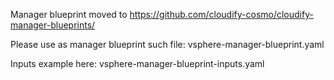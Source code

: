 Manager blueprint moved to https://github.com/cloudify-cosmo/cloudify-manager-blueprints/

Please use as manager blueprint such file: vsphere-manager-blueprint.yaml

Inputs example here: vsphere-manager-blueprint-inputs.yaml
